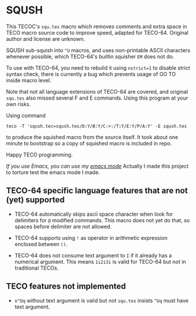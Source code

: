 # SQUSH

This TECOC's `squ.tes` macro which removes comments and extra space in
TECO macro source code to improve speed, adapted for TECO-64. Original
author and license are unknown.

SQUSH sub-squish into `^U` macros, and uses non-printable ASCII
characters whenever possible, which TECO-64's builtin squisher `EM`
does not do.

To use with TECO-64, you need to rebuild it using `nstrict=1` to
disable strict syntax check, there is currently a bug which
prevents usage of GO TO inside macro level.

Note that not all language extensions of TECO-64 are covered, and
original `squ.tes` also missed several F and E commands. Using this
program at your own risks.

Using command
```
teco -T 'sqush.tec=sqush.tes/D:Y/B:Y/C:+:/T:Y/E:Y/P/A:Y' -E sqush.tes
```

to produce the squished macro from the source itself. It took about
one minute to bootstrap so a copy of squished macro is included in repo.

Happy TECO programming.

*If you use Emacs, you can use my [emacs mode](https://github.com/LdBeth/InfernoEmacs/blob/master/core/teco-mode.el)*
Actually I made this project to torture test the emacs mode I made.

## TECO-64 specific language features that are not (yet) supported

* TECO-64 automatically skips ascii space character when look for
  delimiters for `@` modified commands. This macro does not yet do
  that, so spaces before delimiter are not allowed.

* TECO-64 supports using `!` as operator in arithmetic expression
  enclosed between `()`.

* TECO-64 does not consume text argument to `I` if it already has
  a numerical argument. This means `1i2i3i` is valid for TECO-64
  but not in traditional TECOs.

## TECO features not implemented

* `n^Uq` without text argument is valid but not `squ.tes` insists
`^Uq` must have text argument.
